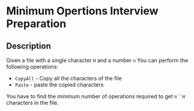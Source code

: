 # Minimum Opertions Interview Preparation

## Description
Given a file with a single character `H` and a number `n`
You can perform the following operations:
- `CopyAll` - Copy all the characters of the file
- `Paste` - paste the copied characters

You have to find the minimum number of operations required to get `n``H` characters in the file.
